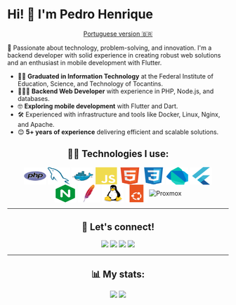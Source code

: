 # Hi! 👋 I'm Pedro Henrique

<div align="center">
  <a href="https://github.com/pedroh-dev255/pedroh-dev255/blob/main/README.md">Portuguese version 🇧🇷</a>
</div>

🎯 Passionate about technology, problem-solving, and innovation. I'm a backend developer with solid experience in creating robust web solutions and an enthusiast in mobile development with Flutter.

- 👨‍🎓 **Graduated in Information Technology** at the Federal Institute of Education, Science, and Technology of Tocantins.
- 👨🏾‍💻 **Backend Web Developer** with experience in PHP, Node.js, and databases.
- 🤓 **Exploring mobile development** with Flutter and Dart.
- 🛠️ Experienced with infrastructure and tools like Docker, Linux, Nginx, and Apache.
- 😊 **5+ years of experience** delivering efficient and scalable solutions.

<div align="center">
  <h2>👨‍💻 Technologies I use:</h2>
</div>

<div align="center">
  <img align="center" alt="PHP" height="40" width="50" src="https://raw.githubusercontent.com/devicons/devicon/master/icons/php/php-original.svg">
  <img align="center" alt="Mysql" height="40" width="50" src="https://raw.githubusercontent.com/devicons/devicon/master/icons/mysql/mysql-original.svg" />
  <img align="center" alt="Docker" height="40" width="50" src="https://raw.githubusercontent.com/devicons/devicon/master/icons/docker/docker-original.svg">
  <img align="center" alt="JavaScript" height="40" width="50" src="https://raw.githubusercontent.com/devicons/devicon/master/icons/javascript/javascript-plain.svg">
  <img align="center" alt="HTML" height="40" width="50" src="https://raw.githubusercontent.com/devicons/devicon/master/icons/html5/html5-original.svg">
  <img align="center" alt="CSS" height="40" width="50" src="https://raw.githubusercontent.com/devicons/devicon/master/icons/css3/css3-original.svg">
  <img align="center" alt="Dart" height="40" width="50" src="https://raw.githubusercontent.com/devicons/devicon/master/icons/dart/dart-original.svg">
  <img align="center" alt="Flutter" height="40" width="50" src="https://raw.githubusercontent.com/devicons/devicon/master/icons/flutter/flutter-original.svg">
  <br>
  <img align="center" alt="Nginx" height="40" width="50" src="https://raw.githubusercontent.com/devicons/devicon/master/icons/nginx/nginx-original.svg">
  <img align="center" alt="Apache" height="40" width="50" src="https://raw.githubusercontent.com/devicons/devicon/master/icons/apache/apache-original.svg">
  <img align="center" alt="Linux" height="40" width="50" src="https://raw.githubusercontent.com/devicons/devicon/master/icons/linux/linux-original.svg">
  <img align="center" alt="Ubuntu" height="40" width="50" src="https://raw.githubusercontent.com/devicons/devicon/master/icons/ubuntu/ubuntu-original.svg">
  <img align="center" alt="Proxmox" height="40" width="50" src="https://www.svgrepo.com/show/331552/proxmox.svg">
</div>

---

<div align="center">
  <h2>📩 Let's connect!</h2>
  <a href="mailto:henriquepedro1912@gmail.com"><img src="https://img.shields.io/badge/-Gmail-D14836?style=for-the-badge&logo=gmail&logoColor=white" target="_blank"></a>
  <a href="https://steamcommunity.com/id/Trash255/"><img src="https://img.shields.io/badge/Steam-171A21?style=for-the-badge&logo=steam&logoColor=white" target="_blank"></a>
  <a href="https://open.spotify.com/user/a9yp0oohowdkpoe9143h2ah9f"><img src="https://img.shields.io/badge/Spotify-1DB954?style=for-the-badge&logo=spotify&logoColor=white" target="_blank"></a>
  <a href="https://www.linkedin.com/in/seulinkedin"><img src="https://img.shields.io/badge/-LinkedIn-%230077B5?style=for-the-badge&logo=linkedin&logoColor=white" target="_blank"></a>
  
</div>

---

<div align="center">
  <h2>📊 My stats:</h2>
  <img height="180em" src="https://github-readme-stats.vercel.app/api?username=pedroh-dev255&show_icons=true&theme=tokyonight&include_all_commits=true&count_private=true"/>
  <img height="180em" src="https://github-readme-stats.vercel.app/api/top-langs/?username=pedroh-dev255&layout=compact&langs_count=7&theme=tokyonight"/>
</div>
